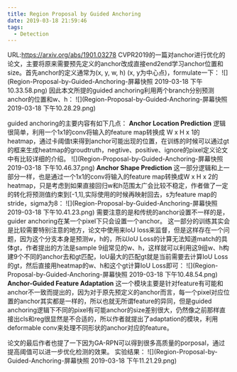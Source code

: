 ```yaml
---
title: Region Proposal by Guided Anchoring
date: 2019-03-18 21:59:46
tags:
  - Detection
---
```

URL:https://arxiv.org/abs/1901.03278
CVPR2019的一篇对anchor进行优化的论文，主要将原来需要预先定义的anchor改成直接end2end学习anchor位置和size。首先anchor的定义通常为(x, y, w, h) (x, y为中心点)，formulate一下：
![](Region-Proposal-by-Guided-Anchoring-屏幕快照 2019-03-18 下午10.33.58.png)
因此本文所提的guided anchoring利用两个branch分别预测anchor的位置和w、h：
![](Region-Proposal-by-Guided-Anchoring-屏幕快照 2019-03-18 下午10.28.29.png)

guided anchoring的主要内容有如下几点：
**Anchor Location Prediction**
逻辑很简单，利用一个1x1的conv将输入的feature map转换成 W x H x 1的heatmap，通过卡阈值t来得到anchor可能出现的位置，在训练的时候可以通过gt的框来生成heatmap的groudtruth，negtive、positive、ignore的pixel定义论文中有比较详细的介绍。
![](Region-Proposal-by-Guided-Anchoring-屏幕快照 2019-03-18 下午10.46.37.png)
**Anchor Shape Prediction**
这一部分逻辑和上一部分一样，也是通过一个1x1的conv将输入的feature map转换成W x H x 2的heatmap，只是考虑到如果直接回归w和h范围太广会比较不稳定，作者做了一定的转化将预测值约束到[-1,1],实际使用的时候再映射回去，s为feature map的stride，sigma为8：
![](Region-Proposal-by-Guided-Anchoring-屏幕快照 2019-03-18 下午10.41.23.png)
需要注意的是和传统的anchor设置不一样的是，guider anchoring在某一个pixel下只会设置一个anchor。
这一部分的训练其实会是比较需要特别注意的地方，论文中使用来IoU loss来监督，但是这样存在一个问题，因为这个分支本身是预测w，h的，所以IoU Loss的计算无法知道match的具体gt，作者提出的方法是sample 9组常见的w、h，这样就可以利用这9组w、h构建9个不同的anchor去和gt匹配，IoU最大的匹配gt就是当前需要去计算IoU Loss的gt，然后直接用heatmap的w、h和这个gt计算IoU Loss即可：
![](Region-Proposal-by-Guided-Anchoring-屏幕快照 2019-03-18 下午10.48.54.png)
**Anchor-Guided Feature Adaptation**
这一个模块主要是针对feature有可能和anchor不一致而提出的，因为对于原先预定义的anchor而言，每一个pixel对应位置的anchor其实都是一样的，所以也就无所谓feature的异同，但是guided anchoring逻辑下不同的pixel有可能anchor的size差别很大，仍然像之前那样直接出cls和reg很显然是不合适的，所以作者就提出了adaptation的模块，利用deformable conv来处理不同形状的anchor对应的feature。

论文的最后作者也提了一下因为GA-RPN可以得到很多高质量的porposal，通过提高阈值可以进一步优化检测的效果。
实验结果：
![](Region-Proposal-by-Guided-Anchoring-屏幕快照 2019-03-18 下午11.21.29.png)

